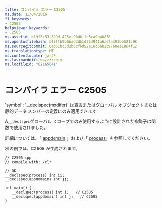 ```yaml
---
title: コンパイラ エラー C2505
ms.date: 11/04/2016
f1_keywords:
- C2505
helpviewer_keywords:
- C2505
ms.assetid: b19f5c53-399d-425e-90db-fe3ca9b40858
ms.openlocfilehash: bf5ffb9b6bad3db1d264941a6aefa391be521c98
ms.sourcegitcommit: 0ab61bc3d2b6cfbd52a16c6ab2b97a8ea1864f12
ms.translationtype: MT
ms.contentlocale: ja-JP
ms.lasthandoff: 04/23/2019
ms.locfileid: "62165041"
---
```

# <a name="compiler-error-c2505"></a>コンパイラ エラー C2505

'symbol': '__declspec(modifer)' は宣言またはグローバル オブジェクトまたは静的データ メンバーの定義にのみ適用できます

A`__declspec`グローバル スコープでのみ使用するように設計された修飾子は関数で使用されました。

詳細については、「 [appdomain](../../cpp/appdomain.md) 」および「 [process](../../cpp/process.md)」を参照してください。

次の例では、C2505 が生成されます。

```
// C2505.cpp
// compile with: /clr

// OK
__declspec(process) int ii;
__declspec(appdomain) int jj;

int main() {
   __declspec(process) int i;   // C2505
   __declspec(appdomain) int j;   // C2505
}
```